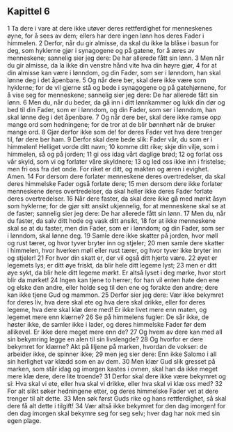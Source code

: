 ## Kapittel 6

1 Ta dere i vare at dere ikke utøver deres rettferdighet for menneskenes øyne, for å sees av dem; ellers har dere ingen lønn hos deres Fader i himmelen.
2 Derfor, når du gir almisse, da skal du ikke la blåse i basun for deg, som hyklerne gjør i synagogene og på gatene, for å æres av menneskene; sannelig sier jeg dere: De har allerede fått sin lønn.
3 Men når du gir almisse, da la ikke din venstre hånd vite hva din høyre gjør,
4 for at din almisse kan være i lønndom, og din Fader, som ser i lønndom, han skal lønne deg i det åpenbare.
5 Og når dere ber, skal dere ikke være som hyklerne; for de vil gjerne stå og bede i synagogene og på gatehjørnene, for å vise seg for menneskene; sannelig sier jeg dere: De har allerede fått sin lønn.
6 Men du, når du beder, da gå inn i ditt lønnkammer og lukk din dør og bed til din Fader, som er i lønndom, og din Fader, som ser i lønndom, han skal lønne deg i det åpenbare.
7 Og når dere ber, skal dere ikke ramse opp mange ord som hedningene; for de tror at de blir bønnhørt når de bruker mange ord.
8 Gjør derfor ikke som de! for deres Fader vet hva dere trenger til, før dere ber ham.
9 Derfor skal dere bede slik: Fader vår, du som er i himmelen! Helliget vorde ditt navn;
10 komme ditt rike; skje din vilje, som i himmelen, så og på jorden;
11 gi oss idag vårt daglige brød;
12 og forlat oss vår skyld, som vi og forlater våre skyldnere;
13 og led oss ikke inn i fristelse; men fri oss fra det onde. For riket er ditt, og makten og æren i evighet. Amen.
14 For dersom dere forlater menneskene deres overtredelser, da skal deres himmelske Fader også forlate dere;
15 men dersom dere ikke forlater menneskene deres overtredelser, da skal heller ikke deres Fader forlate deres overtredelser.
16 Når dere faster, da skal dere ikke gå med mørkt åsyn som hyklerne; for de gjør sitt ansikt ukjennelig, for at menneskene skal se at de faster; sannelig sier jeg dere: De har allerede fått sin lønn.
17 Men du, når du faster, da salv ditt hode og vask ditt ansikt,
18 for at ikke menneskene skal se at du faster, men din Fader, som er i lønndom; og din Fader, som ser i lønndom, skal lønne deg.
19 Samle dere ikke skatter på jorden, hvor møll og rust tærer, og hvor tyver bryter inn og stjeler;
20 men samle dere skatter i himmelen, hvor hverken møll eller rust tærer, og hvor tyver ikke bryter inn og stjeler!
21 For hvor din skatt er, der vil også ditt hjerte være.
22 øyet er legemets lys; er ditt øye friskt, da blir hele ditt legeme lyst;
23 men er ditt øye sykt, da blir hele ditt legeme mørkt. Er altså lyset i deg mørke, hvor stort blir da mørket!
24 Ingen kan tjene to herrer; for han vil enten hate den ene og elske den andre, eller holde seg til den ene og forakte den andre; dere kan ikke tjene Gud og mammon.
25 Derfor sier jeg dere: Vær ikke bekymret for deres liv, hva dere skal ete og hva dere skal drikke, eller for deres legeme, hva dere skal klæ dere med! Er ikke livet mere enn maten, og legemet mere enn klærne?
26 Se på himmelens fugler: De sår ikke, de høster ikke, de samler ikke i lader, og deres himmelske Fader før dem allikevel. Er ikke dere meget mere enn de?
27 Og hvem av dere kan med all sin bekymring legge en alen til sin livslengde?
28 Og hvorfor er dere bekymret for klærne? Akt på liljene på marken, hvordan de vokser: de arbeider ikke, de spinner ikke;
29 men jeg sier dere: Enn ikke Salomo i all sin herlighet var klædd som en av dem.
30 Men klær Gud slik gresset på marken, som står idag og imorgen kastes i ovnen, skal han da ikke meget mere klæ dere, dere lite troende?
31 Derfor skal dere ikke være bekymret og si: Hva skal vi ete, eller hva skal vi drikke, eller hva skal vi klæ oss med?
32 For alt slikt søker hedningene etter, og deres himmelske Fader vet at dere trenger til alt dette.
33 Men søk først Guds rike og hans rettferdighet, så skal dere få alt dette i tilgift!
34 Vær altså ikke bekymret for den dag imorgen! for den dag imorgen skal bekymre seg for seg selv; hver dag har nok med sin egen plage.
